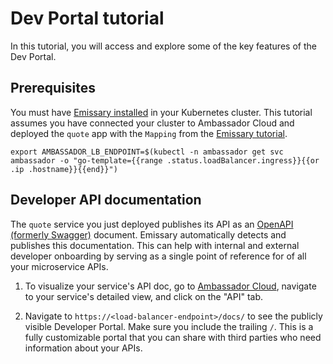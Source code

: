 # Dev Portal tutorial

In this tutorial, you will access and explore some of the key features of the Dev Portal.

## Prerequisites

You must have [Emissary installed](../getting-started/) in your
Kubernetes cluster. This tutorial assumes you have connected your cluster to Ambassador Cloud and deployed the `quote` app with the
`Mapping` from the [Emissary tutorial](../getting-started/).


  ```
  export AMBASSADOR_LB_ENDPOINT=$(kubectl -n ambassador get svc ambassador -o "go-template={{range .status.loadBalancer.ingress}}{{or .ip .hostname}}{{end}}")
  ```

## Developer API documentation

The `quote` service you just deployed publishes its API as an
[OpenAPI (formerly Swagger)](https://swagger.io/solutions/getting-started-with-oas/)
document. Emissary automatically detects and publishes this documentation.
This can help with internal and external developer onboarding by serving as a
single point of reference for of all your microservice APIs.

1. To visualize your service's API doc, go to [Ambassador Cloud](https://app.getambassador.io/cloud/), navigate to your service's detailed view, and click on the "API" tab.

1. Navigate to `https://<load-balancer-endpoint>/docs/` to see the
publicly visible Developer Portal. Make sure you include the trailing `/`.
This is a fully customizable portal that you can share with third parties who
need information about your APIs.
